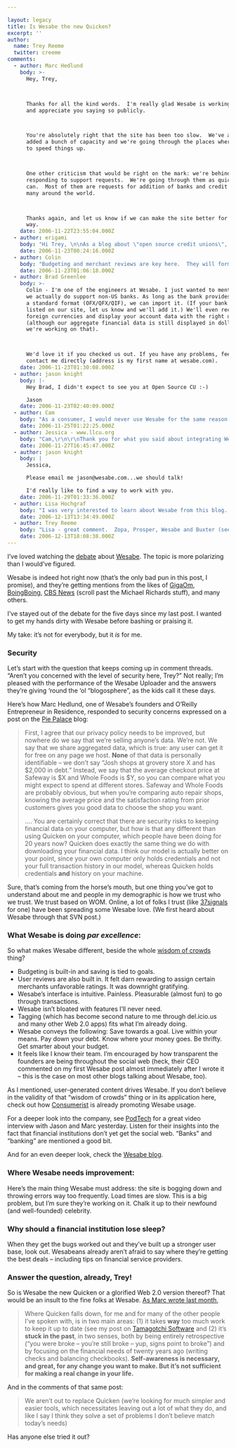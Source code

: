 ```yaml
---

layout: legacy
title: Is Wesabe the new Quicken?
excerpt: ''
author:
  name: Trey Reeme
  twitter: creeme
comments:
  - author: Marc Hedlund
    body: >-
      Hey, Trey,



      Thanks for all the kind words.  I'm really glad Wesabe is working for you
      and appreciate you saying so publicly.



      You're absolutely right that the site has been too slow.  We've already
      added a bunch of capacity and we're going through the places where we still
      to speed things up.



      One other criticism that would be right on the mark: we're behind in
      responding to support requests.  We're going through them as quickly as we
      can.  Most of them are requests for addition of banks and credit cards,
      many around the world.



      Thanks again, and let us know if we can make the site better for you in any
      way.
    date: 2006-11-22T23:55:04.000Z
  - author: erigami
    body: "Hi Trey, \n\nAs a blog about \"open source credit unions\", I think that you missed the interesting part of the <a href=\"http://www.piepalace.ca/blog/\">post on my blog</a>:\n\n<blockquote>Financial institutions should provide two kinds of electronic access to accounts: read-only access to records, and owner access to control monetary transactions. Each would require a separate username and password. That way, services like Wesabe could still charge users to read their own records; without exposing the folks that use those services to risk of theft.</blockquote>\n\nWesabe is reduced to using a weak security model because financial institutions are being inflexible. If I want to use some third party financial tool (such as Wesabe, or <a href=\"http://www.piepalace.ca/blog/2006/06/terrifying.html\">gdMoney</a>) to monitor my accounts then I have to give that tool <i>complete</i> access to my accounts. If the tool is evil, then it can quietly ship my credentials off to some hacker or thief who will then drain my account. Even if the tool isn't evil, it can be attacked by a hacker to steal my credentials. \n\nIdeally, every financial institution would publish a secure monitoring feed that would allow third party tools to monitor accounts (sounds sort of like RSS, doesn't it?). The monitoring feed would use a completely different set of credentials from the banking website that allows money to be moved around. \n\nWith <a href=\"http://www.piepalace.ca/blog/2006/11/web-20-inches-towards-financial-institutions-while-the-clueful-inch-away.html#comment-2748\">once exception</a>, banks aren't doing that. Which is too bad. \n\nI hadn't thought about this until now, but one of the most interesting features of Wesabe is its normalization. It allows users to grab their own records in a known format, minus the account credentials. That data can, in turn, be fed into other tools that may provide more useful features than Wesabe's charts and tips. \n\nI'm not one to tell other people what to publish on their blog, but perhaps you would be interested in the idea of posting about the potentials of monitoring feeds?"
    date: 2006-11-23T00:24:16.000Z
  - author: Colin
    body: "Budgeting and merchant reviews are key here.  They will form the basis of a trusted information source.  Great review - too bad it doesn't do non-US banks yet."
    date: 2006-11-23T01:06:18.000Z
  - author: Brad Greenlee
    body: >-
      Colin - I'm one of the engineers at Wesabe. I just wanted to mention that
      we actually do support non-US banks. As long as the bank provides data in
      a standard format (OFX/QFX/QIF), we can import it. (If your bank isn't
      listed on our site, let us know and we'll add it.) We'll even recognize
      foreign currencies and display your account data with the right units
      (although our aggregate financial data is still displayed in dollars--but
      we're working on that).



      We'd love it if you checked us out. If you have any problems, feel free to
      contact me directly (address is my first name at wesabe.com).
    date: 2006-11-23T01:30:08.000Z
  - author: jason knight
    body: |-
      Hey Brad, I didn't expect to see you at Open Source CU :-)

      Jason
    date: 2006-11-23T02:40:09.000Z
  - author: Cam
    body: "As a consumer, I would never use Wesabe for the same reason I never used Quicken or Microsoft Money.   I'm not disciplined enough to remember to upload my information.   Where does 2.0 stand on that?\n\nThe idea of feeds from FI's to Wesabe is not new.  Quicken & Money had similar models.  The problem was that the toll charge's for FI's was too much.   It had nothing to do with the fact that FI's saw them as a threat.   \n\nAs a Chief Technologist at a progressive credit union, the only way I would consider a technology such as Wesabe would be to integrate it into the online banking system.  However, I would make minor tweaks to their approach.  \n\nFurthermore, I would disagree with Jason and Marc that FI's don't get the social web.   \n\n\n\n\n\n\n"
    date: 2006-11-25T01:22:25.000Z
  - author: Jessica - www.llcu.org
    body: "Cam,\r\n\r\nThank you for what you said about integrating Wesabe into the online banking system. I think this is a great idea. I agree that the idea behind Wesabe is a great one, with several potential benefits. I have talked to our \"web\" person here at our credit union about trying to enhance our online banking and bill pay to include a program that would encorporate the same type of programs.\r\n\r\nJason,\r\n\r\nStill working on exploring your site, just running a little short on time these days. However, what are the possibilities of setting up some sort of \"co-op\" program, so to speak that would use your program, but in a way that was part of individual online banking programs. Does that make sense? Something that might make our members feel a little more secure, knowing that it is a part of the online banking that they are already using. But that would also provide them with the great education tools that you are offering. What do you think?"
    date: 2006-11-27T16:45:47.000Z
  - author: jason knight
    body: |
      Jessica,

      Please email me jason@wesabe.com...we should talk!

      I'd really like to find a way to work with you.
    date: 2006-11-29T01:33:36.000Z
  - author: Lisa Hochgraf
    body: "I was very interested to learn about Wesabe from this blog. Then I asked our friends at Cornerstone Advisors to comment on Intuit's acquisition of Digital Insight and was struck by this part of the response, included in the article \"Looking Ahead to 2007\" on the CUES Tech Port Web site at \r\nhttp://www.cuestechport.com/lookingaheadto2007\r\n\r\n\"Combining Inuit's QuickBooks knowledge with DI's Web platform could potentially produce a best-of-class Web cash management platform that the industry is currently lacking.\"\r\n \r\nSounds to me like Intuit + Digital Insight = Wesabe, or something very much like it!\r\n"
    date: 2006-12-13T13:34:49.000Z
  - author: Trey Reeme
    body: "Lisa - great comment.  Zopa, Prosper, Wesabe and Buxter (seen in \"Doug True's latest\":http://dougtrue.net/articles/2006/12/12/in-search-of-a-community post) are coming from outside the industry - and credit unions and CU vendors should be looking at this as a wakeup call.  \n\nWeb 2.0 means much more than \"blogs\" and networks like Flickr; the social web is now extending into the more mundane budgeting and lending/borrowing, and these developments won't be under the radar much longer."
    date: 2006-12-13T18:08:38.000Z
---
```


<p>I&#8217;ve loved watching the <a href="http://www.opensourcecu.com/articles/2006/11/17/wesabe">debate</a> about <a href="http://www.wesabe.com">Wesabe</a>.  The topic is more polarizing than I would&#8217;ve figured.</p>
<p>Wesabe is indeed hot right now (that&#8217;s the only bad pun in this post, I promise), and they&#8217;re getting mentions from the likes of <a href="http://gigaom.com/2006/11/20/wesabe/">GigaOm</a>, <a href="http://www.boingboing.net/2006/11/17/wesabe_community_mon.html">BoingBoing</a>, <a href="http://www.cbsnews.com/stories/2006/11/20/blogophile/main2201947.shtml"><span class="caps">CBS</span> News</a> (scroll past the Michael Richards stuff), and many others.</p>
<p>I&#8217;ve stayed out of the debate for the five days since my last post.  I wanted to get my hands dirty with Wesabe before bashing or praising it.</p>
<p>My take: it&#8217;s not for everybody, but it <em>is</em> for me.</p>
<h3>Security</h3>
<p>Let&#8217;s start with the question that keeps coming up in comment threads.  &#8220;Aren&#8217;t you concerned with the level of security here, Trey?&#8221;  Not really; I&#8217;m pleased with the performance of the Wesabe Uploader and the answers they&#8217;re giving &#8216;round the &#8216;ol &#8220;blogosphere&#8221;, as the kids call it these days.</p>
<p>Here&#8217;s how Marc Hedlund, one of Wesabe&#8217;s founders and O&#8217;Reilly Entrepreneur in Residence, responded to security concerns expressed on a post on the <a href="http://www.piepalace.ca/blog/2006/11/web-20-inches-towards-financial-institutions-while-the-clueful-inch-away.html">Pie Palace</a> blog:</p>
<blockquote><p>First, I agree that our privacy policy needs to be improved, but nowhere do we say that we&#8217;re selling anyone&#8217;s data. We&#8217;re not. We say that we share aggregated data, which is true: any user can get it for free on any page we host. <strong>None</strong> of that data is personally identifiable &#8211; we don&#8217;t say &#8220;Josh shops at grovery store X and has $2,000 in debt.&#8221; Instead, we say that the average checkout price at Safeway is $X and Whole Foods is $Y, so you can compare what you might expect to spend at different stores. Safeway and Whole Foods are probably obvious, but when you&#8217;re comparing auto repair shops, knowing the average price and the satisfaction rating from prior customers gives you good data to choose the shop you want.</p><p>.... You are certainly correct that there are security risks to keeping financial data on your computer, but how is that any different than using Quicken on your computer, which people have been doing for 20 years now? Quicken does exactly the same thing we do with downloading your financial data. I think our model is actually better on your point, since your own computer only holds credentials and not your full transaction history in our model, whereas Quicken holds credentials <strong>and</strong> history on your machine.</p></blockquote>
<p>Sure, that&#8217;s coming from the horse&#8217;s mouth, but one thing you&#8217;ve got to understand about me and people in my demographic is how we trust who we trust.  We trust based on <span class="caps">WOM</span>.  Online, a lot of folks I trust (like <a href="http://www.37signals.com/svn/posts/62-fireside-chat-mark-fletcher-and-marc-hedlund-part-1-of-3">37signals</a> for one) have been spreading some Wesabe love.  (We first heard about Wesabe through that <span class="caps">SVN</span> post.)</p>
<h3>What Wesabe is doing <em>par excellence</em>:</h3>
<p>So what makes Wesabe different, beside the whole <a href="http://www.finance-weblog.com/50226711/wesabe_wisdom_of_crowds_for_your_finances.php">wisdom of crowds</a> thing?</p>
<ul>
<li>Budgeting is built-in and saving is tied to goals.</li>
<li>User reviews are also built in.  It felt darn rewarding to assign certain merchants unfavorable ratings.  It was downright gratifying.  </li>
<li>Wesabe&#8217;s interface is intuitive.  Painless.  Pleasurable (almost fun) to go through transactions.  </li>
<li>Wesabe isn&#8217;t bloated with features I&#8217;ll never need.</li>
<li>Tagging (which has become second nature to me through del.icio.us and many other Web 2.0 apps) fits what I&#8217;m already doing.</li>
<li>Wesabe conveys the following:  Save towards a goal.  Live within your means.  Pay down your debt.  Know where your money goes.  Be thrifty.  Get smarter about your budget.</li>
<li>It feels like I know their team.  I&#8217;m encouraged by how transparent the founders are being throughout the social web (heck, their <span class="caps">CEO</span> commented on my first Wesabe post almost immediately after I wrote it &#8211; this is the case on most other blogs talking about Wesabe, too).</li>
</ul>
<p>As I mentioned, user-generated content drives Wesabe.  If you don&#8217;t believe in the validity of that &#8220;wisdom of crowds&#8221; thing or in its application here, check out how <a href="http://www.consumerist.com/consumer/wesabe/join-us-on-wesabe-216200.php">Consumerist</a> is already promoting Wesabe usage.</p>
<p>For a deeper look into the company, see <a href="http://www.podtech.net/home/technology/1558/lunchmeet-getting-a-taste-of-wesabe">PodTech</a> for a great video interview with Jason and Marc yesterday.  Listen for their insights into the fact that financial institutions don&#8217;t yet get the social web.  &#8220;Banks&#8221; and &#8220;banking&#8221; are mentioned a good bit.</p>
<p>And for an even deeper look, check the <a href="http://blog.wesabe.com/">Wesabe blog</a>.</p>
<h3>Where Wesabe needs improvement:</h3>
<p>Here&#8217;s the main thing Wesabe must address:  the site is bogging down and throwing errors way too frequently. Load times are slow.  This is a big problem, but I&#8217;m sure they&#8217;re working on it.  Chalk it up to their newfound (and well-founded) celebrity.</p>
<h3>Why should a financial institution lose sleep?</h3>
<p>When they get the bugs worked out and they&#8217;ve built up a stronger user base, look out.  Wesabeans already aren&#8217;t afraid to say where they&#8217;re getting the best deals &#8211; including tips on financial service providers.</p>
<h3>Answer the question, already, Trey!</h3>
<p>So is Wesabe the new Quicken or a glorified Web 2.0 version thereof?  That would be an insult to the fine folks at Wesabe.  <a href="http://blog.wesabe.com/index.php/2006/10/20/self-awareness-and-staying-engaged/">As Marc wrote last month</a>,</p>
<blockquote>
<p>Where Quicken falls down, for me and for many of the other people I&#8217;ve spoken with, is in two main areas: (1) it takes <strong>way</strong> too much work to keep it up to date (see my post on <a href="http://www.wesabe.com/blog/index.php/2006/09/04/tamagotchi-software/);">Tamagotchi Software</a> and (2) it&#8217;s <strong>stuck in the past</strong>, in two senses, both by being entirely retrospective (&#8220;you were broke &#8211; you&#8217;re still broke &#8211; yup, signs point to broke&#8221;) and by focusing on the financial needs of twenty years ago (writing checks and balancing checkbooks). <strong>Self-awareness is necessary, and great, for any change you want to make. But it&#8217;s not sufficient for making a real change in your life.</strong></p>
</blockquote>
<p>And in the comments of that same post:</p>
<blockquote>
<p>We aren&#8217;t out to replace Quicken (we&#8217;re looking for much simpler and easier tools, which necessitates leaving out a lot of what they do, and like I say I think they solve a set of problems I don&#8217;t believe match today&#8217;s needs)</p>
</blockquote>
<p>Has anyone else tried it out?</p>